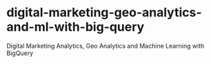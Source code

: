 # digital-marketing-geo-analytics-and-ml-with-big-query
Digital Marketing Analytics, Geo Analytics and Machine Learning with BigQuery 
